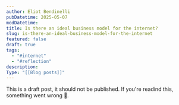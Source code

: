 ```yaml
---
author: Eliot Bendinelli
pubDatetime: 2025-05-07
modDatetime: 
title: Is there an ideal business model for the internet?
slug: is-there-an-ideal-business-model-for-the-internet
featured: false
draft: true
tags:
  - "#internet"
  - "#reflection"
description: 
Type: "[[Blog posts]]"
---
```

This is a draft post, it should not be published. If you're readind this, something went wrong 🫠.